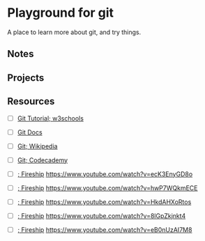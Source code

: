 # Playground for git

A place to learn more about git, and try things.

## Notes

## Projects

## Resources

- [ ] [Git Tutorial; w3schools](https://www.w3schools.com/git/default.asp)

- [ ] [Git Docs](https://git-scm.com/docs)

- [ ] [Git; Wikipedia](https://en.wikipedia.org/wiki/Git)

- [ ] [Git; Codecademy](https://www.codecademy.com/learn/learn-git)

- [ ] [; Fireship]() https://www.youtube.com/watch?v=ecK3EnyGD8o

- [ ] [; Fireship]() https://www.youtube.com/watch?v=hwP7WQkmECE

- [ ] [; Fireship]() https://www.youtube.com/watch?v=HkdAHXoRtos

- [ ] [; Fireship]() https://www.youtube.com/watch?v=8lGpZkjnkt4

- [ ] [; Fireship]() https://www.youtube.com/watch?v=eB0nUzAI7M8
